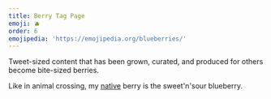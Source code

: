 ```yaml
---
title: Berry Tag Page
emoji: 🫐
order: 6
emojipedia: 'https://emojipedia.org/blueberries/'
---
```

Tweet-sized content that has been grown, curated, and produced for others become bite-sized berries.

Like in animal crossing, my [native](https://animalcrossing.fandom.com/wiki/Fruit#Native_Fruits) berry is the sweet'n'sour blueberry. 
